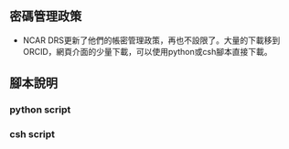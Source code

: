 


## 密碼管理政策

- NCAR DRS更新了他們的帳密管理政策，再也不設限了。大量的下載移到ORCID，網頁介面的少量下載，可以使用python或csh腳本直接下載。
  
## 腳本說明

### python script

### csh script

```csh
```
